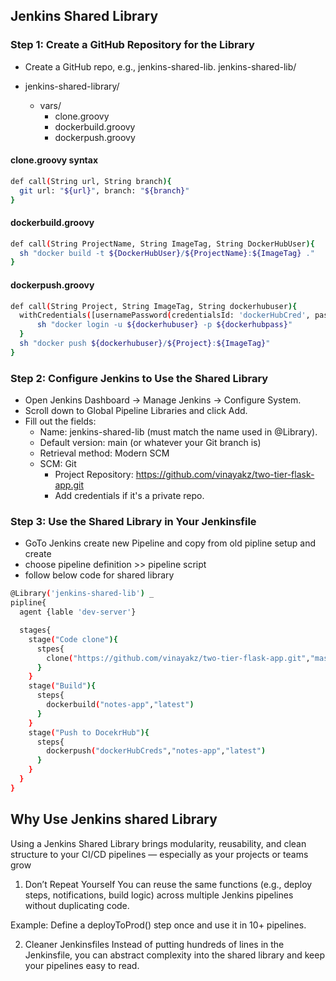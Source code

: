 ## Jenkins Shared Library 
### Step 1: Create a GitHub Repository for the Library
- Create a GitHub repo, e.g., jenkins-shared-lib. jenkins-shared-lib/

- jenkins-shared-library/
    - vars/
        - clone.groovy
        - dockerbuild.groovy
        - dockerpush.groovy


#### clone.groovy syntax
```bash
def call(String url, String branch){
  git url: "${url}", branch: "${branch}"
}
```
#### dockerbuild.groovy
```bash
def call(String ProjectName, String ImageTag, String DockerHubUser){
  sh "docker build -t ${DockerHubUser}/${ProjectName}:${ImageTag} ."
}
```
#### dockerpush.groovy
```bash
def call(String Project, String ImageTag, String dockerhubuser){
  withCredentials([usernamePassword(credentialsId: 'dockerHubCred', passwordVariable: 'dockerHubPass', usernameVariable: 'dockerHubUser')]) {
      sh "docker login -u ${dockerhubuser} -p ${dockerhubpass}"
  }
  sh "docker push ${dockerhubuser}/${Project}:${ImageTag}"
}
```

### Step 2: Configure Jenkins to Use the Shared Library 
- Open Jenkins Dashboard → Manage Jenkins → Configure System.
- Scroll down to Global Pipeline Libraries and click Add.
- Fill out the fields:
    - Name: jenkins-shared-lib (must match the name used in @Library).
    - Default version: main (or whatever your Git branch is)
    - Retrieval method: Modern SCM
    - SCM: Git
        - Project Repository: https://github.com/vinayakz/two-tier-flask-app.git
        - Add credentials if it's a private repo. 

### Step 3: Use the Shared Library in Your Jenkinsfile 
- GoTo Jenkins create new Pipeline and copy from old pipline setup and create
- choose pipeline definition >> pipeline script
- follow below code for shared library

```bash
@Library('jenkins-shared-lib') _
pipline{
  agent {lable 'dev-server'}

  stages{
    stage("Code clone"){
      stpes{
        clone("https://github.com/vinayakz/two-tier-flask-app.git","master")
      }
    }
    stage("Build"){
      steps{
        dockerbuild("notes-app","latest")
      }
    }
    stage("Push to DocekrHub"){
      steps{
        dockerpush("dockerHubCreds","notes-app","latest")
      }
    }
  }
}
```

## Why Use Jenkins shared Library 
Using a Jenkins Shared Library brings modularity, reusability, and clean structure to your CI/CD pipelines — especially as your projects or teams grow

1. Don’t Repeat Yourself
You can reuse the same functions (e.g., deploy steps, notifications, build logic) across multiple Jenkins pipelines without duplicating code.

Example: Define a deployToProd() step once and use it in 10+ pipelines.

2. Cleaner Jenkinsfiles
Instead of putting hundreds of lines in the Jenkinsfile, you can abstract complexity into the shared library and keep your pipelines easy to read.
